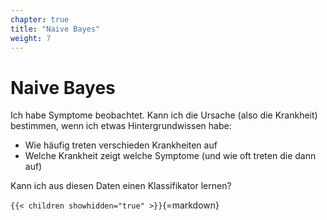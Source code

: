 ```yaml
---
chapter: true
title: "Naive Bayes"
weight: 7
---
```



# Naive Bayes

Ich habe Symptome beobachtet. Kann ich die Ursache (also die Krankheit)
bestimmen, wenn ich etwas Hintergrundwissen habe:

- Wie häufig treten verschieden Krankheiten auf
- Welche Krankheit zeigt welche Symptome (und wie oft treten die dann auf)

Kann ich aus diesen Daten einen Klassifikator lernen?


`{{< children showhidden="true" >}}`{=markdown}
